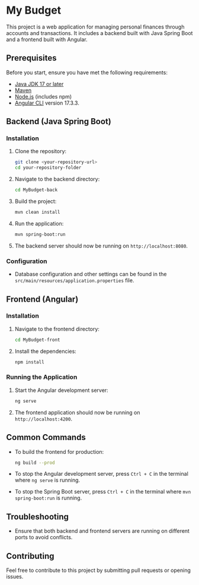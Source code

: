 # My Budget

This project is a web application for managing personal finances through accounts and transactions. It includes a backend built with Java Spring Boot and a frontend built with Angular.

## Prerequisites

Before you start, ensure you have met the following requirements:

- [Java JDK 17 or later](https://www.oracle.com/java/technologies/javase/jdk17-archive-downloads.html)
- [Maven](https://maven.apache.org/download.cgi)
- [Node.js](https://nodejs.org/en/download/) (includes npm)
- [Angular CLI](https://github.com/angular/angular-cli) version 17.3.3.

## Backend (Java Spring Boot)

### Installation

1. Clone the repository:
   ```bash
   git clone <your-repository-url>
   cd your-repository-folder
   ```

2. Navigate to the backend directory:
   ```bash
   cd MyBudget-back
   ```

3. Build the project:
   ```bash
   mvn clean install
   ```

4. Run the application:
   ```bash
   mvn spring-boot:run
   ```

5. The backend server should now be running on `http://localhost:8080`.

### Configuration

- Database configuration and other settings can be found in the `src/main/resources/application.properties` file.

## Frontend (Angular)

### Installation

1. Navigate to the frontend directory:
   ```bash
   cd MyBudget-front
   ```

2. Install the dependencies:
   ```bash
   npm install
   ```

### Running the Application

1. Start the Angular development server:
   ```bash
   ng serve
   ```

2. The frontend application should now be running on `http://localhost:4200`.

## Common Commands

- To build the frontend for production:
  ```bash
  ng build --prod
  ```

- To stop the Angular development server, press `Ctrl + C` in the terminal where `ng serve` is running.

- To stop the Spring Boot server, press `Ctrl + C` in the terminal where `mvn spring-boot:run` is running.

## Troubleshooting

- Ensure that both backend and frontend servers are running on different ports to avoid conflicts.

## Contributing

Feel free to contribute to this project by submitting pull requests or opening issues.

